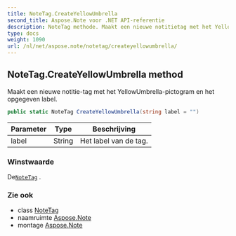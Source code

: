 ```yaml
---
title: NoteTag.CreateYellowUmbrella
second_title: Aspose.Note voor .NET API-referentie
description: NoteTag methode. Maakt een nieuwe notitietag met het YellowUmbrellapictogram en het opgegeven label.
type: docs
weight: 1090
url: /nl/net/aspose.note/notetag/createyellowumbrella/
---
```

## NoteTag.CreateYellowUmbrella method

Maakt een nieuwe notitie-tag met het YellowUmbrella-pictogram en het opgegeven label.

```csharp
public static NoteTag CreateYellowUmbrella(string label = "")
```

| Parameter | Type | Beschrijving |
| --- | --- | --- |
| label | String | Het label van de tag. |

### Winstwaarde

De[`NoteTag`](../) .

### Zie ook

* class [NoteTag](../)
* naamruimte [Aspose.Note](../../notetag/)
* montage [Aspose.Note](../../../)


